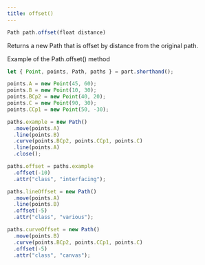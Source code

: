 ```yaml
---
title: offset()
---
```

 
```js
Path path.offset(float distance)
```

Returns a new Path that is offset by distance from the original path.

<Example part="path_offset">
Example of the Path.offset() method
</Example>

```js
let { Point, points, Path, paths } = part.shorthand();

points.A = new Point(45, 60);
points.B = new Point(10, 30);
points.BCp2 = new Point(40, 20);
points.C = new Point(90, 30);
points.CCp1 = new Point(50, -30);

paths.example = new Path()
  .move(points.A)
  .line(points.B)
  .curve(points.BCp2, points.CCp1, points.C)
  .line(points.A)
  .close();

paths.offset = paths.example
  .offset(-10)
  .attr("class", "interfacing");

paths.lineOffset = new Path()
  .move(points.A)
  .line(points.B)
  .offset(-5)
  .attr("class", "various");

paths.curveOffset = new Path()
  .move(points.B)
  .curve(points.BCp2, points.CCp1, points.C)
  .offset(-5)
  .attr("class", "canvas");
```
